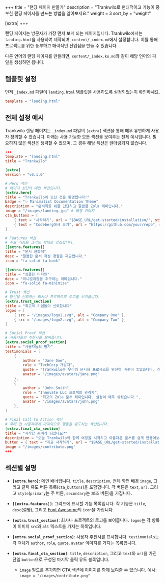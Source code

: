 +++
title = "랜딩 페이지 만들기"
description = "Trankwilo로 현대적이고 기능이 풍부한 랜딩 페이지를 만드는 방법을 알아보세요."
weight = 3
sort_by = "weight"

[extra]
+++

랜딩 페이지는 방문자가 가장 먼저 보게 되는 페이지입니다. Trankwilo에서는 `landing.html`을 사용하여 제작되며, `content/_index.md`에서 설정합니다. 이를 통해 프로젝트를 위한 풍부하고 매력적인 진입점을 만들 수 있습니다.

다른 언어의 랜딩 페이지를 만들려면, `content/_index.ko.md`와 같이 해당 언어의 파일을 생성하면 됩니다.

## 템플릿 설정

먼저 `_index.md` 파일이 `landing.html` 템플릿을 사용하도록 설정되었는지 확인하세요.

```toml
template = "landing.html"
```

## 전체 설정 예시

Trankwilo 랜딩 페이지는 `_index.md` 파일의 `[extra]` 섹션을 통해 매우 유연하게 사용자 정의할 수 있습니다. 아래는 사용 가능한 모든 섹션을 보여주는 전체 예시입니다. 필요하지 않은 섹션은 생략할 수 있으며, 그 경우 해당 섹션은 렌더링되지 않습니다.

```toml
+++
template = "landing.html"
title = "Trankwilo"

[extra]
version = "v0.1.0"

# Hero 섹션
# 페이지 상단의 메인 섹션입니다.
[extra.hero]
title = "Trankwilo에 오신 것을 환영합니다!"
badge = "✨ Minimalist Documentation Theme"
description = "문서화를 위한 간단하고 깔끔한 Zola 테마입니다."
image = "/images/landing.jpg" # 배경 이미지
cta_buttons = [
    { text = "시작하기", url = "$BASE_URL/get-started/installation/", style = "primary" },
    { text = "Codeberg에서 보기", url = "https://github.com/your/repo", style = "secondary" },
]

# Features 섹션
# 주요 기능을 그리드 형태로 강조합니다.
[[extra.features]]
title = "문서 친화적"
desc = "깔끔한 문서 작성 경험을 제공합니다."
icon = "fa-solid fa-book"

[[extra.features]]
title = "심플한 디자인"
desc = "미니멀리즘을 추구하는 테마입니다."
icon = "fa-solid fa-minimize"

# Trust 섹션
# 당신을 신뢰하는 회사나 프로젝트의 로고를 보여줍니다.
[extra.trust_section]
title = "최고의 기업들이 신뢰합니다"
logos = [
    { src = "/images/logo1.svg", alt = "Company One" },
    { src = "/images/logo2.svg", alt = "Company Two" },
]

# Social Proof 섹션
# 사용자들의 추천사를 보여줍니다.
[extra.social_proof_section]
title = "사용자들의 평가"
testimonials = [
    {
        author = "Jane Doe",
        role = "TechCorp 개발자",
        quote = "Trankwilo는 우리의 문서화 프로세스를 완전히 바꾸어 놓았습니다. 간단하고, 우아하며, 믿을 수 없을 정도로 빠릅니다.",
        avatar = "/images/avatars/jane.png"
    },
    {
        author = "John Smith",
        role = "Innovate LLC 프로젝트 관리자",
        quote = "최고의 Zola 문서 테마입니다. 설정이 매우 쉬웠습니다.",
        avatar = "/images/avatars/john.png"
    },
]

# Final Call to Action 섹션
# 푸터 전 사용자에게 마지막으로 행동을 유도하는 섹션입니다.
[extra.final_cta_section]
title = "시작할 준비가 되셨나요?"
description = "오늘 Trankwilo와 함께 여정을 시작하고 아름다운 문서를 쉽게 만들어보세요."
button = { text = "지금 시작하기", url = "$BASE_URL/get-started/installation/" }
image = "/images/contribute.png"
+++
```

## 섹션별 설명

- **`[extra.hero]`**: 메인 배너입니다. `title`, `description`, 전체 화면 배경 `image`, 그리고 클릭 유도 버튼 목록(`cta_buttons`)을 포함합니다. 각 버튼은 `text`, `url`, 그리고 `style`(`primary`는 주 버튼, `secondary`는 보조 버튼)을 가집니다.

- **`[[extra.features]]`**: 그리드에 표시할 기능 목록입니다. 각 기능은 `title`, `desc`(설명), 그리고 [Font Awesome](https://fontawesome.com/)의 `icon`을 가집니다.

- **`[extra.trust_section]`**: 회사나 프로젝트의 로고를 보여줍니다. `logos`는 각 항목이 이미지 `src`와 `alt` 텍스트를 가지는 목록입니다.

- **`[extra.social_proof_section]`**: 사용자 추천사를 표시합니다. `testimonials`는 각 객체가 `author`, `role`, `quote`, `avatar` 이미지를 가지는 목록입니다.

- **`[extra.final_cta_section]`**: `title`, `description`, 그리고 `text`와 `url`을 가진 단일 `button`으로 구성된 마지막 클릭 유도 블록입니다.
    - `image` 필드를 추가하면 CTA 섹션에 이미지를 함께 보여줄 수 있습니다. 예시: `image = "/images/contribute.png"`
